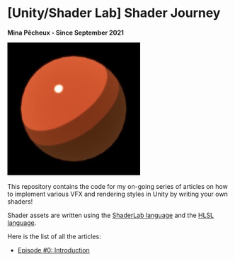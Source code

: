 # [Unity/Shader Lab] Shader Journey

**Mina Pêcheux - Since September 2021**

![thumbnail](imgs/thumbnail.jpg)

This repository contains the code for my on-going series of articles on how to implement various VFX and rendering styles in Unity by writing your own shaders!

Shader assets are written using the [ShaderLab language](https://docs.unity3d.com/Manual/SL-Reference.html) and the [HLSL language](https://en.wikipedia.org/wiki/High-Level_Shading_Language).

Here is the list of all the articles:

- [Episode #0: Introduction]()
